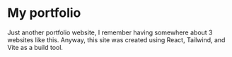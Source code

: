 # My portfolio

Just another portfolio website, I remember having somewhere about 3 websites like this. Anyway, this site was created using React, Tailwind, and Vite as a build tool.
